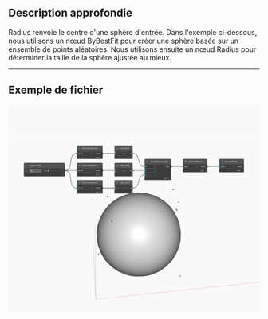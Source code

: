 ## Description approfondie
Radius renvoie le centre d'une sphère d'entrée. Dans l'exemple ci-dessous, nous utilisons un nœud ByBestFit pour créer une sphère basée sur un ensemble de points aléatoires. Nous utilisons ensuite un nœud Radius pour déterminer la taille de la sphère ajustée au mieux.
___
## Exemple de fichier

![Radius](./Autodesk.DesignScript.Geometry.Sphere.Radius_img.jpg)

